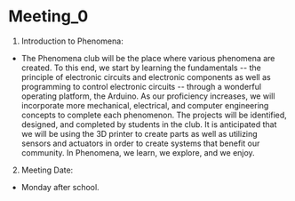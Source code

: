 # Meeting_0
1. Introduction to Phenomena: 

- The Phenomena club will be the place where various phenomena are created. To this end, we start by learning the fundamentals -- the principle of electronic circuits and electronic components as well as programming to control electronic circuits -- through a wonderful operating platform, the Arduino. As our proficiency increases, we will incorporate more mechanical, electrical, and computer engineering concepts to complete each phenomenon. The projects will be identified, designed, and completed by students in the club. It is anticipated that we will be using the 3D printer to create parts as well as utilizing sensors and actuators in order to create systems that benefit our community. In Phenomena, we learn, we explore, and we enjoy.

2. Meeting Date:
    
- Monday after school.
